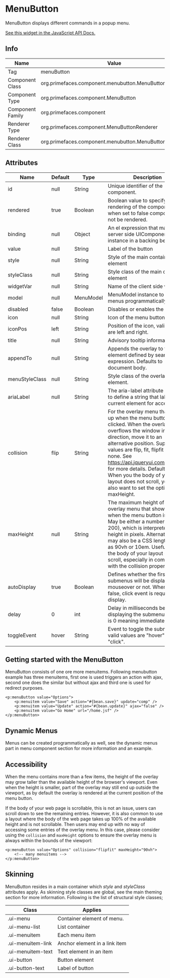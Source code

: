 # MenuButton

MenuButton displays different commands in a popup menu.

[See this widget in the JavaScript API Docs.](../jsdocs/classes/primefaces.widget.menubutton.html)

## Info

| Name | Value |
| --- | --- |
| Tag | menuButton
| Component Class | org.primefaces.component.menubutton.MenuButton
| Component Type | org.primefaces.component.MenuButton
| Component Family | org.primefaces.component |
| Renderer Type | org.primefaces.component.MenuButtonRenderer
| Renderer Class | org.primefaces.component.menubutton.MenuButtonRenderer

## Attributes

| Name | Default | Type | Description | 
| --- | --- | --- | --- |
id | null | String | Unique identifier of the component.
rendered | true | Boolean | Boolean value to specify the rendering of the component, when set to false component will not be rendered.
binding | null | Object | An el expression that maps to a server side UIComponent instance in a backing bean.
value | null | String | Label of the button
style | null | String | Style of the main container element
styleClass | null | String | Style class of the main container element
widgetVar | null | String | Name of the client side widget
model | null | MenuModel | MenuModel instance to create menus programmatically
disabled | false | Boolean | Disables or enables the button.
icon | null | String | Icon of the menu button.
iconPos | left | String | Position of the icon, valid values are left and right.
title | null | String | Advisory tooltip information.
appendTo | null | String | Appends the overlay to the element defined by search expression. Defaults to document body.
menuStyleClass | null | String | Style class of the overlay menu element.
ariaLabel | null | String | The aria-label attribute is used to define a string that labels the current element for accessibility.
collision | flip | String | For the overlay menu that shows up when the menu button is clicked. When the overlay menu overflows the window in some direction, move it to an alternative position. Supported values are flip, fit, flipfit and none. See https://api.jqueryui.com/position/ for more details. Defaults to flip. When you the body of your layout does not scroll, you may also want to set the option maxHeight.
maxHeight | null | String | The maximum height of the overlay menu that shows up when the menu button is clicked. May be either a number (such as 200), which is interpreted as a height in pixels. Alternatively, may also be a CSS length such as 90vh or 10em. Useful in case the body of your layout does not scroll, especially in combination with the collision property.
autoDisplay | true | Boolean | Defines whether the first level of submenus will be displayed on mouseover or not. When set to false, click event is required to display.
delay | 0 | int | Delay in milliseconds before displaying the submenu. Default is 0 meaning immediate.
toggleEvent | hover | String | Event to toggle the submenus, valid values are "hover" and "click".

## Getting started with the MenuButton
MenuButton consists of one ore more menuitems. Following menubutton example has three
menuitems, first one is used triggers an action with ajax, second one does the similar but without
ajax and third one is used for redirect purposes.

```xhtml
<p:menuButton value="Options">
    <p:menuitem value="Save" action="#{bean.save}" update="comp" />
    <p:menuitem value="Update" action="#{bean.update}" ajax="false" />
    <p:menuitem value="Go Home" url="/home.jsf" />
</p:menuButton>
```
## Dynamic Menus
Menus can be created programmatically as well, see the dynamic menus part in menu component
section for more information and an example.

## Accessibility

When the menu contains more than a few items, the height of the overlay may grow taller than the available height of the browser's viewport. Even when the height is smaller, part of the overlay may still end up outside the viewport, as by default the overlay is rendered at the current position of the menu button. 

If the body of your web page is scrollable, this is not an issue, users can scroll down to see the remaining entries. However, it is also common to use a layout where the body of the web page takes up 100% of the available height and is not scrollable. Then users may end up with no way of accessing some entries of the overlay menu. In this case, please consider using the `collision` and `maxHeight` options to ensure the overlay menu is always within the bounds of the viewport:

```xhtml
<p:menuButton value="Options" collision="flipfit" maxHeight="90vh">
    <!-- many menuitems -->
</p:menuButton>
```

## Skinning
MenuButton resides in a main container which _style_ and _styleClass_ attributes apply. As skinning
style classes are global, see the main theming section for more information. Following is the list of
structural style classes;

| Class | Applies | 
| --- | --- | 
.ui-menu | Container element of menu.
.ui-menu-list | List container
.ui-menuitem | Each menu item
.ui-menuitem-link | Anchor element in a link item
.ui-menuitem-text | Text element in an item
.ui-button | Button element
.ui-button-text | Label of button
